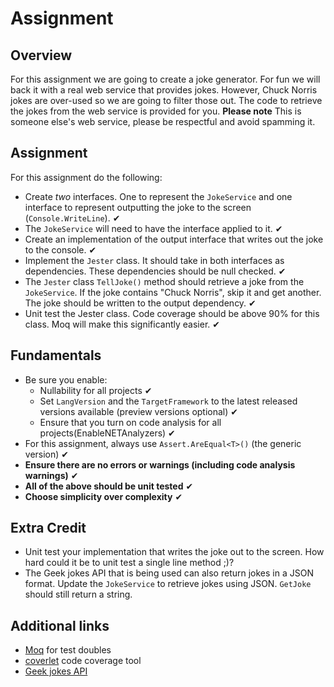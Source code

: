 # Assignment

## Overview

For this assignment we are going to create a joke generator. For fun we will back it with a real web service that provides jokes. However, Chuck Norris jokes are over-used so we are going to filter those out. The code to retrieve the jokes from the web service is provided for you.
**Please note** This is someone else's web service, please be respectful and avoid spamming it.

## Assignment

For this assignment do the following:

- Create _two_ interfaces. One to represent the `JokeService` and one interface to represent outputting the joke to the screen (`Console.WriteLine`). ✔
- The `JokeService` will need to have the interface applied to it. ✔
- Create an implementation of the output interface that writes out the joke to the console. ✔
- Implement the `Jester` class. It should take in both interfaces as dependencies. These dependencies should be null checked. ✔
- The `Jester` class `TellJoke()` method should retrieve a joke from the `JokeService`. If the joke contains "Chuck Norris", skip it and get another. The joke should be written to the output dependency. ✔
- Unit test the Jester class. Code coverage should be above 90% for this class. Moq will make this significantly easier. ✔

## Fundamentals

- Be sure you enable:
  - Nullability for all projects ✔
  - Set `LangVersion` and the `TargetFramework` to the latest released versions available (preview versions optional) ✔
  - Ensure that you turn on code analysis for all projects(EnableNETAnalyzers) ✔
- For this assignment, always use `Assert.AreEqual<T>()` (the generic version) ✔
- **Ensure there are no errors or warnings (including code analysis warnings)** ✔
- **All of the above should be unit tested** ✔
- **Choose simplicity over complexity** ✔

## Extra Credit

- Unit test your implementation that writes the joke out to the screen. How hard could it be to unit test a single line method ;)?
- The Geek jokes API that is being used can also return jokes in a JSON format. Update the `JokeService` to retrieve jokes using JSON. `GetJoke` should still return a string.

## Additional links

- [Moq](https://github.com/moq/moq4) for test doubles
- [coverlet](https://github.com/coverlet-coverage/coverlet#Quick-Start) code coverage tool
- [Geek jokes API](https://github.com/sameerkumar18/geek-joke-api)
